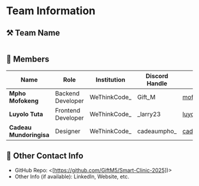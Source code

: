 # Team Information

## ⚒️ Team Name
``` **TheKoders**
```

## 👥 Members
| Name     | Role                | Institution           | Discord Handle | Email |
|----------|---------------------|-----------------------| -------------------|-------------|
| **Mpho Mofokeng**   | Backend Developer   | WeThinkCode_ | Gift_M | <mofokeng_mpho@icloud.com> |
| **Luyolo Tuta**   | Frontend Developer  | WeThinkCode_ | _larry23 | <luyolo.tuta23@gmail.com> |
| **Cadeau Mundoringisa**   | Designer            | WeThinkCode_| cadeaumpho_ | <cadeaucodes@gmail.com> |



## 📧 Other Contact Info
- GitHub Repo: <[https://github.com/GiftM5/Smart-Clinic-2025])>
- Other Info (if available): LinkedIn, Website, etc.
